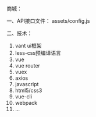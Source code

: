 商城：

一、API接口文件：
assets/config.js


二、技术：
1. vant ui框架
2. less-css预编译语言
3. vue
4. vue router
5. vuex
6. axios
7. javascript
8. html5/css3
9. vue-cli
10. webpack
11. ...